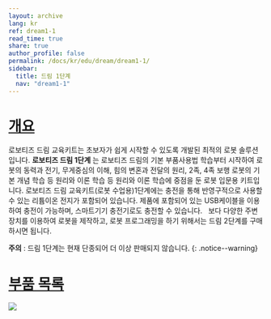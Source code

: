 ```yaml
---
layout: archive
lang: kr
ref: dream1-1
read_time: true
share: true
author_profile: false
permalink: /docs/kr/edu/dream/dream1-1/
sidebar:
  title: 드림 1단계
  nav: "dream1-1"
---
```


# [개요](#개요)

로보티즈 드림 교육키트는 초보자가 쉽게 시작할 수 있도록 개발된 최적의 로봇 솔루션입니다.
**로보티즈 드림 1단계** 는 로보티즈 드림의 기본 부품사용법 학습부터 시작하여 로봇의 동력과 전기, 무게중심의 이해, 힘의 변혼과 전달의 원리, 2족, 4족 보행 로봇의 기본 개념 학습 등 원리와 이론 학습 등 원리와 이론 학습에 중점을 둔 로봇 입문용 키트입니다.
로보티즈 드림 교육키트(로봇 수업용)1단계에는 충전을 통해 반영구적으로 사용할 수 있는 리튬이온 전지가 포함되어 있습니다. 제품에 포함되어 있는 USB케이블을 이용하여 충전이 가능하며, 스마트기기 충전기로도 충전할 수 있습니다.
 
보다 다양한 주변장치를 이용하여 로봇을 제작하고, 로봇 프로그래밍을 하기 위해서는 드림 2단계를 구매하시면 됩니다.

**주의** : 드림 1단계는 현재 단종되어 더 이상 판매되지 않습니다.
{: .notice--warning}

# [부품 목록](#부품-목록)

![](/assets/images/edu/dream/dream1-1_partlist.jpg)
